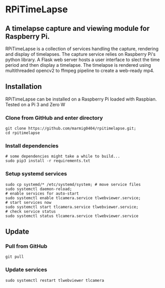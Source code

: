 # RPiTimeLapse

## A timelapse capture and viewing module for Raspberry Pi.

RPiTimeLapse is a collection of services handling the capture, rendering and display of timelapses. The capture service relies on Raspberry Pi's python library. A Flask web server hosts a user interface to slect the time period and then display a timelapse. The timelapse is rendered using multithreaded opencv2 to ffmpeg pipeline to create a web-ready mp4. 

## Installation

RPiTimeLapse can be installed on a Raspberry Pi loaded with Raspbian.
Tested on a Pi 3 and Zero W

### Clone from GitHub and enter directory

    git clone https://github.com/marmig0404/rpitimelapse.git;
    cd rpitimelapse

### Install dependencies

    # some dependencies might take a while to build...
    sudo pip3 install -r requirements.txt

### Setup systemd services

    sudo cp systemd/* /etc/systemd/system; # move service files
    sudo systemctl daemon-reload;
    # enable services for auto-start
    sudo systemctl enable tlcamera.service tlwebviewer.service;
    # start services now
    sudo systemctl start tlcamera.service tlwebviewer.service;
    # check service status
    sudo systemctl status tlcamera.service tlwebviewer.service

## Update

### Pull from GitHub

    git pull
  
### Update services

    sudo systemctl restart tlwebviewer tlcamera